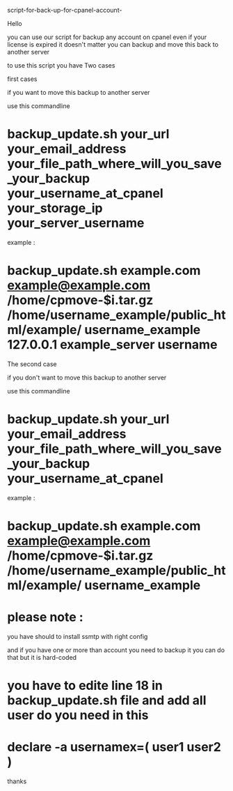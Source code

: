 script-for-back-up-for-cpanel-account-

Hello 

you can use our script for backup any account on cpanel even if your license is expired it doesn't matter 
you can backup and move this back to another server 

to use this script you have Two cases

first cases 

if you want to move this backup to another server 

use this commandline 

# backup_update.sh your_url your_email_address your_file_path_where_will_you_save_your_backup your_username_at_cpanel your_storage_ip your_server_username

example :

# backup_update.sh example.com example@example.com /home/cpmove-$i.tar.gz /home/username_example/public_html/example/ username_example 127.0.0.1 example_server username 

The second case

if you don't want to move this backup to another server 

use this commandline 

# backup_update.sh your_url your_email_address  your_file_path_where_will_you_save_your_backup your_username_at_cpanel 

example :

# backup_update.sh example.com example@example.com /home/cpmove-$i.tar.gz /home/username_example/public_html/example/ username_example


# please note : 


you have should to install ssmtp with right config 

and if you have one or more than account you need to backup it you can do that but it is hard-coded 

# you have to edite line 18 in  backup_update.sh  file and add all user do you need in this 

# declare -a usernamex=( user1 user2 )

thanks 
